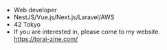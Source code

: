 - Web developer
- NestJS/Vue.js/Next.js/Laravel/AWS
- 42 Tokyo 
- If you are interested in, please come to my website.  
https://torai-zine.com/
<!---
tmuramat081/tmuramat081 is a ✨ special ✨ repository because its `README.md` (this file) appears on your GitHub profile.
You can click the Preview link to take a look at your changes.
--->
